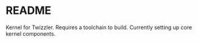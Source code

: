 # README #

Kernel for Twizzler. Requires a toolchain to build. Currently setting up core kernel components.
